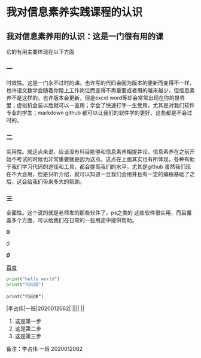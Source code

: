# 我对信息素养实践课程的认识



## 我对信息素养用的认识：这是一门很有用的课

它的有用主要体现在以下方面

### 一

  时效性。这是一门永不过时的课。也许写的代码会因为版本的更新而变得不一样，也许语文数学会随着你踏上工作岗位而变得不再重要或者用的越来越少，但信息素养不是这样的。也许版本会更新，但是excel word等却会常常出现在你的世界里；虚拟机会装以后就可以一直用；学会了快速打字一生受用，尤其是对我们软件专业的学生；markdown github 都可以让我们的软件学的更好，这些都是不会过时的。

### 二

  实用性。就这点来说，应该没有科目能够和信息素养相提并论。信息素养在之前开始不考试的时候也非常重要就是因为这点。这点在上面其实也有所体现，各种有助于我们学习代码的途径和工具，都会提高我们的水平，尤其是github 虽然我们现在不大会用，但是只听介绍，就可以知道一旦我们会用并且有一定的编程基础了之后，这会给我们带来多大的帮助。

### 三

  全面性。这个说的就是老师发的那些软件了，ps之类的  这些软件很实用，而且覆盖多个方面，可以给我们在日常的一些用途中提供帮助。

**0**

*0*

***0***

[百度](https://www.baidu.com)

```python
print("hello world")
print("代码段")
```



`print("代码块")`



|李占伟|一班|2020012062|
||||
||












1. 这是第一步
2. 这是第二步
3. 这是第三步

备注：李占伟 一班  2020012062
